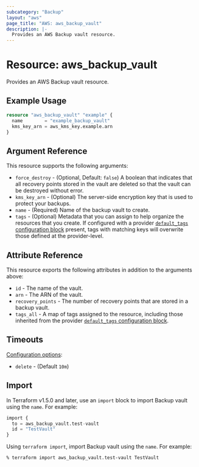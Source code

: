 ```yaml
---
subcategory: "Backup"
layout: "aws"
page_title: "AWS: aws_backup_vault"
description: |-
  Provides an AWS Backup vault resource.
---
```


# Resource: aws_backup_vault

Provides an AWS Backup vault resource.

## Example Usage

```terraform
resource "aws_backup_vault" "example" {
  name        = "example_backup_vault"
  kms_key_arn = aws_kms_key.example.arn
}
```

## Argument Reference

This resource supports the following arguments:

* `force_destroy` - (Optional, Default: `false`) A boolean that indicates that all recovery points stored in the vault are deleted so that the vault can be destroyed without error.
* `kms_key_arn` - (Optional) The server-side encryption key that is used to protect your backups.
* `name` - (Required) Name of the backup vault to create.
* `tags` - (Optional) Metadata that you can assign to help organize the resources that you create. If configured with a provider [`default_tags` configuration block](https://registry.terraform.io/providers/hashicorp/aws/latest/docs#default_tags-configuration-block) present, tags with matching keys will overwrite those defined at the provider-level.

## Attribute Reference

This resource exports the following attributes in addition to the arguments above:

* `id` - The name of the vault.
* `arn` - The ARN of the vault.
* `recovery_points` - The number of recovery points that are stored in a backup vault.
* `tags_all` - A map of tags assigned to the resource, including those inherited from the provider [`default_tags` configuration block](https://registry.terraform.io/providers/hashicorp/aws/latest/docs#default_tags-configuration-block).

## Timeouts

[Configuration options](https://developer.hashicorp.com/terraform/language/resources/syntax#operation-timeouts):

- `delete` - (Default `10m`)

## Import

In Terraform v1.5.0 and later, use an `import` block to import Backup vault using the `name`. For example:

```terraform
import {
  to = aws_backup_vault.test-vault
  id = "TestVault"
}
```

Using `terraform import`, import Backup vault using the `name`. For example:

```console
% terraform import aws_backup_vault.test-vault TestVault
```
